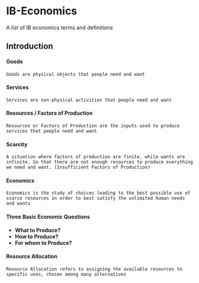 # IB-Economics
A list of IB economics terms and definitions

## Introduction

#### Goods
`Goods are physical objects that people need and want`

#### Services
`Services are non-physical activities that people need and want`

#### Resources / Factors of Production
`Resources or Factors of Production are the inputs used to produce services that people need and want`

#### Scarcity
`A situation where factors of production are finite, while wants are infinite. So that there are not enough resources to produce everything we need and want. (Insufficient Factors of Production)`

#### Economics
`Economics is the study of choices leading to the best possible use of scarce resources in order to best satisfy the unlimited human needs and wants`

#### Three Basic Economic Questions

- **What to Produce?**
- **How to Produce?**
- **For whom to Produce?**

#### Resource Allocation
`Resource Allocation refers to assigning the available resources to specific uses, chosen among many alternatives`
